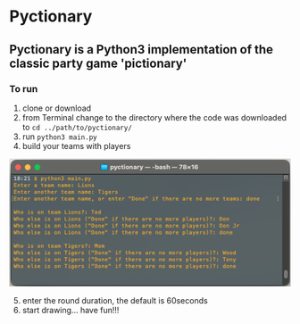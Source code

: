 # Pyctionary

## Pyctionary is a Python3 implementation of the classic party game 'pictionary'

### To run
1. clone or download
2. from Terminal change to the directory where the code was downloaded to 
    `cd ../path/to/pyctionary/`
3. run `python3 main.py`
4. build your teams with players

![](./img/pyctionary.png)

5. enter the round duration, the default is 60seconds
6. start drawing... have fun!!!